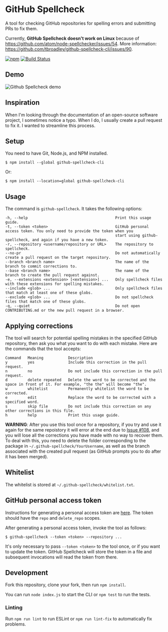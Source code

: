 # GitHub Spellcheck

A tool for checking GitHub repositories for spelling errors and submitting PRs to fix them.

Currently, **GitHub Spellcheck doesn't work on Linux** because of https://github.com/atom/node-spellchecker/issues/54. More information: https://github.com/tbroadley/github-spellcheck-cli/issues/90.

[![npm](https://img.shields.io/npm/v/github-spellcheck-cli.svg)](https://www.npmjs.com/package/github-spellcheck-cli)
[![Build Status](https://travis-ci.org/tbroadley/github-spellcheck-cli.svg?branch=master)](https://travis-ci.org/tbroadley/github-spellcheck-cli)

## Demo

![Github Spellcheck demo](https://raw.githubusercontent.com/tbroadley/github-spellcheck-cli/master/docs/demo.gif)

## Inspiration

When I'm looking through the documentation of an open-source software project, I sometimes notice a typo. When I do, I usually create a pull request to fix it. I wanted to streamline this process.

## Setup

You need to have Git, Node.js, and NPM installed.

```
$ npm install --global github-spellcheck-cli
```

Or:

```
$ npm install --location=global github-spellcheck-cli
```

## Usage

The command is `github-spellcheck`. It takes the following options:

```
-h, --help                                       Print this usage guide.
-t, --token <token>                              GitHub personal access token. You only need to provide the token when you
                                                 start using github-spellcheck, and again if you have a new token.
-r, --repository <username/repository or URL>    The repository to spellcheck.
--no-pr                                          Do not automatically create a pull request on the target repository.
--branch <branch name>                           The name of the branch to commit corrections to.
--base <branch name>                             The name of the branch to create the pull request against.
-e, --extensions <extension> [<extension>] ...   Only spellcheck files with these extensions for spelling mistakes.
--include <glob> ...                             Only spellcheck files that match at least one of these globs.
--exclude <glob> ...                             Do not spellcheck files that match one of these globs.
-q, --quiet                                      Do not open CONTRIBUTING.md or the new pull request in a browser.
```

## Applying corrections

The tool will search for potential spelling mistakes in the specified GitHub repository, then ask you what you want to do with each mistake. Here are the commands that the tool accepts:

```
Command   Meaning           Description
y         yes               Include this correction in the pull request.
n         no                Do not include this correction in the pull request.
d         delete repeated   Delete the word to be corrected and the space in front of it. For example, "the the" will become "the".
w         whitelist         Permanently whitelist the word to be corrected.
e         edit              Replace the word to be corrected with a specified word.
s         skip file         Do not include this correction on any other corrections in this file.
h         help              Print this usage guide.
```

**WARNING**: After you use this tool once for a repository, if you try and use it again for the same repoistory it will error at the end due to [Issue #108](https://github.com/tbroadley/github-spellcheck-cli/issues/108), and you will lose all the corrections you have made with no way to recover them. To deal with this, you need to delete the folder corresponding to the package in `~/.github-spellcheck/YourUsername`, as well as the branch associated with the created pull request (as GitHub prompts you to do after it has been merged).

## Whitelist

The whitelist is stored at `~/.github-spellcheck/whitelist.txt`.

## GitHub personal access token

Instructions for generating a personal access token are [here](https://help.github.com/articles/creating-a-personal-access-token-for-the-command-line/). The token should have the `repo` and `delete_repo` scopes.

After generating a personal access token, invoke the tool as follows:

```
$ github-spellcheck --token <token> --repository ...
```

It's only necessary to pass `--token <token>` to the tool once, or if you want to update the token. GitHub Spellcheck will store the token in a file and subsequent invocations will read the token from there.

## Development

Fork this repository, clone your fork, then run `npm install`.

You can run `node index.js` to start the CLI or `npm test` to run the tests.

### Linting

Run `npm run lint` to run ESLint or `npm run lint-fix` to automatically fix problems.
